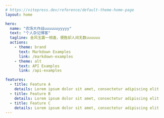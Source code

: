 ```yaml
---
# https://vitepress.dev/reference/default-theme-home-page
layout: home

hero:
  name: "农场大作战uuuuuuyyyyy"
  text: "个人杂记博客"
  tagline: 金风玉露一相逢，便胜却人间无数uuuuuu
  actions:
    - theme: brand
      text: Markdown Examples
      link: /markdown-examples
    - theme: alt
      text: API Examples
      link: /api-examples

features:
  - title: Feature A
    details: Lorem ipsum dolor sit amet, consectetur adipiscing elit
  - title: Feature B
    details: Lorem ipsum dolor sit amet, consectetur adipiscing elit
  - title: Feature C
    details: Lorem ipsum dolor sit amet, consectetur adipiscing elit
---
```


